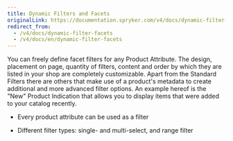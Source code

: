 ```yaml
---
title: Dynamic Filters and Facets
originalLink: https://documentation.spryker.com/v4/docs/dynamic-filter-facets
redirect_from:
  - /v4/docs/dynamic-filter-facets
  - /v4/docs/en/dynamic-filter-facets
---
```


You can freely define facet filters for any Product Attribute. The design, placement on page, quantity of filters, content and order by which they are listed in your shop are completely customizable. Apart from the Standard Filters there are others that make use of a product's metadata to create additional and more advanced filter options. An example hereof is the "New" Product Indication that allows you to display items that were added to your catalog recently.

- Every product attribute can be used as a filter

- Different filter types: single- and multi-select, and range filter
